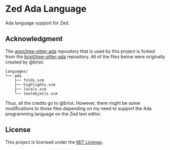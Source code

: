 # Zed Ada Language

Ada language support for Zed.

## Acknowledgment

The [wisn/tree-sitter-ada](https://github.com/wisn/tree-sitter-ada) repository that is used by this project
is forked from the [briot/tree-sitter-ada](https://github.com/briot/tree-sitter-ada) repository.
All of the files below were originally created by @briot.

```
languages/
└── ada
    ├── folds.scm
    ├── highlights.scm
    ├── locals.scm
    └── textobjects.scm
```

Thus, all the credits go to @briot.
However, there might be some modifications to those files depending on my need
to support the Ada programming language on the Zed text editor.

## License

This project is licensed under the [MIT License](LICENSE).
